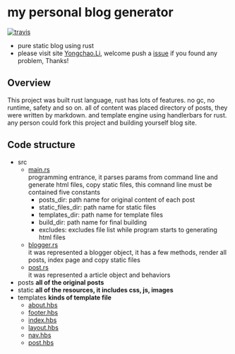 # my personal blog generator

[![travis](https://travis-ci.org/linychuo/my-blog.svg?branch=master)](https://travis-ci.org/linychuo/my-blog)

- pure static blog using rust
- please visit site [Yongchao.Li](https://yongchao.li), welcome push a [issue](https://github.com/linychuo/my-blog/issues) if you found any problem, Thanks!


## Overview
This project was built rust language, rust has lots of features. no gc, no runtime, safety and so on. all of content was placed directory of posts, they were written by markdown. and template engine using handlerbars for rust. any person could fork this project and building yourself blog site.

## Code structure
- src
    - [main.rs](./src/main.rs)
    <br/>programming entrance, it parses params from command line and generate html files, copy static files, this comnand line must be contained five constants
        - posts_dir: path name for original content of each post
        - static_files_dir: path name for static files
        - templates_dir: path name for template files
        - build_dir: path name for final building
        - excludes: excludes file list while program starts to generating html files
    - [blogger.rs](./src/blogger.rs)
    <br/>it was represented a blogger object, it has a few methods, render all posts, index page and copy static files
    - [post.rs](./src/post.rs)
    <br/>it was represented a article object and behaviors
- posts **all of the original posts**
- static **all of the resources, it includes css, js, images**
- templates **kinds of template file**
    - [about.hbs](./templates/about.hbs)
    - [footer.hbs](./templates/footer.hbs)
    - [index.hbs](./templates/index.hbs)
    - [layout.hbs](./templates/layout.hbs)
    - [nav.hbs](./templates/nav.hbs)
    - [post.hbs](./templates/post.hbs)
